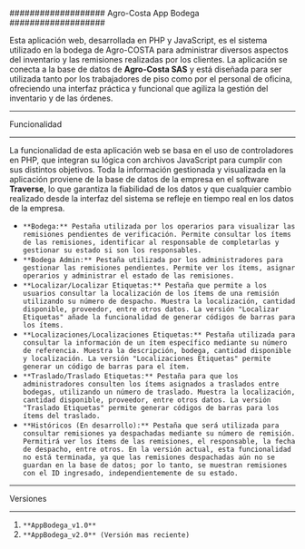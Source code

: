 ###################
Agro-Costa App Bodega
###################

Esta aplicación web, desarrollada en PHP y JavaScript, es el sistema utilizado en la bodega de Agro-COSTA para administrar diversos aspectos del inventario y las remisiones realizadas por los clientes. La aplicación se conecta a la base de datos de **Agro-Costa SAS** y está diseñada para ser utilizada tanto por los trabajadores de piso como por el personal de oficina, ofreciendo una interfaz práctica y funcional que agiliza la gestión del inventario y de las órdenes.

*******************
Funcionalidad
*******************

La funcionalidad de esta aplicación web se basa en el uso de controladores en PHP, que integran su lógica con archivos JavaScript para cumplir con sus distintos objetivos. Toda la información gestionada y visualizada en la aplicación proviene de la base de datos de la empresa en el software **Traverse**, lo que garantiza la fiabilidad de los datos y que cualquier cambio realizado desde la interfaz del sistema se refleje en tiempo real en los datos de la empresa.

-  `**Bodega:** Pestaña utilizada por los operarios para visualizar las remisiones pendientes de verificación. Permite consultar los ítems de las remisiones, identificar al responsable de completarlas y gestionar su estado si son los responsables.`
-  `**Bodega Admin:** Pestaña utilizada por los administradores para gestionar las remisiones pendientes. Permite ver los ítems, asignar operarios y administrar el estado de las remisiones.`
- `**Localizar/Localizar Etiquetas:** Pestaña que permite a los usuarios consultar la localización de los ítems de una remisión utilizando su número de despacho. Muestra la localización, cantidad disponible, proveedor, entre otros datos. La versión "Localizar Etiquetas" añade la funcionalidad de generar códigos de barras para los ítems.`
- `**Localizaciones/Localizaciones Etiquetas:** Pestaña utilizada para consultar la información de un ítem específico mediante su número de referencia. Muestra la descripción, bodega, cantidad disponible y localización. La versión "Localizaciones Etiquetas" permite generar un código de barras para el ítem.`
- `**Traslado/Traslado Etiquetas:** Pestaña para que los administradores consulten los ítems asignados a traslados entre bodegas, utilizando un número de traslado. Muestra la localización, cantidad disponible, proveedor, entre otros datos. La versión "Traslado Etiquetas" permite generar códigos de barras para los ítems del traslado.`
- `**Históricos (En desarrollo):** Pestaña que será utilizada para consultar remisiones ya despachadas mediante su número de remisión. Permitirá ver los ítems de las remisiones, el responsable, la fecha de despacho, entre otros. En la versión actual, esta funcionalidad no está terminada, ya que las remisiones despachadas aún no se guardan en la base de datos; por lo tanto, se muestran remisiones con el ID ingresado, independientemente de su estado.`

*******************
Versiones
*******************

1. `**AppBodega_v1.0**`
2. `**AppBodega_v2.0** (Versión mas reciente)`
